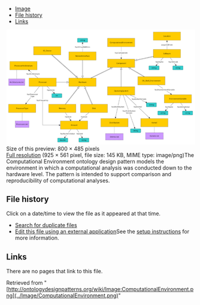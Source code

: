 * [Image](../Image/ComputationalEnvironment.png#file)
* [File history](../Image/ComputationalEnvironment.png#filehistory)
* [Links](../Image/ComputationalEnvironment.png#filelinks)

[![Image:ComputationalEnvironment.png](../images/thumb/5/5b/ComputationalEnvironment.png/800px-ComputationalEnvironment.png)](../images/5/5b/ComputationalEnvironment.png)  
Size of this preview: 800 × 485 pixels  
[Full resolution](../images/5/5b/ComputationalEnvironment.png)‎ (925 × 561 pixel, file size: 145 KB, MIME type: image/png)The Computational Environment ontology design pattern models the environment in which a computational analysis was conducted down to the hardware level. The pattern is intended to support comparison and reproducibility of computational analyses.




## File history

Click on a date/time to view the file as it appeared at that time.



  
* [Search for duplicate files](http://ontologydesignpatterns.org/wiki/Special:FileDuplicateSearch/ComputationalEnvironment.png "Special:FileDuplicateSearch/ComputationalEnvironment.png")
* [Edit this file using an external application](http://ontologydesignpatterns.org/wiki/index.php?title=Image:ComputationalEnvironment.png&action=edit&externaledit=true&mode=file "Image:ComputationalEnvironment.png")See the [setup instructions](http://www.mediawiki.org/wiki/Manual:External_editors "http://www.mediawiki.org/wiki/Manual:External_editors") for more information.

## Links



There are no pages that link to this file.




Retrieved from "[http://ontologydesignpatterns.org/wiki/Image:ComputationalEnvironment.png](../Image/ComputationalEnvironment.png)"